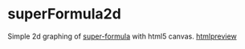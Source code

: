 # superFormula2d
Simple 2d graphing of [super-formula](https://en.wikipedia.org/wiki/Superformula) with html5 canvas.
[htmlpreview](http://htmlpreview.github.io/?https://github.com/Md-Ahmed/superFormula2d/blob/master/index.html)
